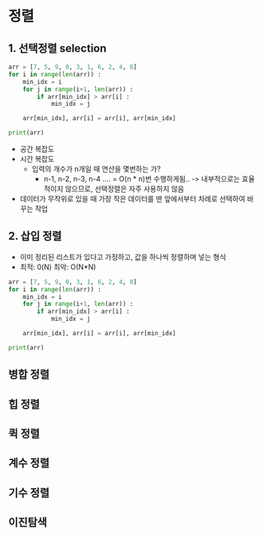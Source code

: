 # 정렬

## 1. 선택정렬 selection
```python
arr = [7, 5, 9, 0, 3, 1, 6, 2, 4, 8]
for i in range(len(arr)) :
    min_idx = i
    for j in range(i+1, len(arr)) :
        if arr[min_idx] > arr[i] :
            min_idx = j

    arr[min_idx], arr[i] = arr[i], arr[min_idx]

print(arr)
```
* 공간 복잡도
* 시간 복잡도
  - 입력의 개수가 n개일 때 연산을 몇번하는 가?
    - n-1, n-2, n-3, n-4 .... = O(n * n)번 수행하게됨.. -> 내부적으로는 효율적이지 않으므로, 선택정렬은 자주 사용하지 않음
* 데이터가 무작위로 있을 때 가장 작은 데이터를 맨 앞에서부터 차례로 선택하여 바꾸는 작업

## 2. 삽입 정렬
* 이미 정리된 리스트가 있다고 가정하고, 값을 하나씩 정렬하며 넣는 형식
* 최적: 0(N) 최악: O(N*N)
```python
arr = [7, 5, 9, 0, 3, 1, 6, 2, 4, 8]
for i in range(len(arr)) :
    min_idx = i
    for j in range(i+1, len(arr)) :
        if arr[min_idx] > arr[i] :
            min_idx = j

    arr[min_idx], arr[i] = arr[i], arr[min_idx]

print(arr)
```

## 병합 정렬
## 힙 정렬
## 퀵 정렬
## 계수 정렬
## 기수 정렬
## 이진탐색



